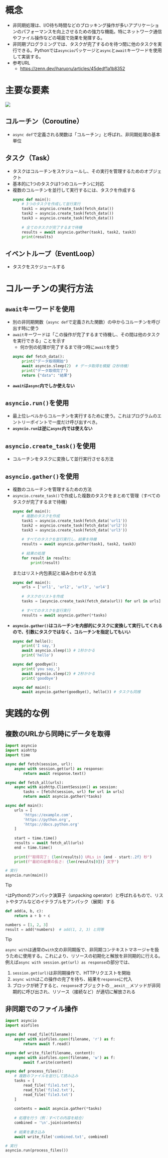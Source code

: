 # 概念
- 非同期処理は、I/O待ち時間などのブロッキング操作が多いアプリケーションのパフォーマンスを向上させるための強力な機能。特にネットワーク通信やファイル操作などの場面で効果を発揮する。
- 非同期プログラミングでは、タスクが完了するのを待つ間に他のタスクを実行できる。Pythonでは`asyncio`パッケージと`async`と`await`キーワードを使用して実装する。
- 参考URL
  - https://zenn.dev/iharuoru/articles/45dedf1a1b8352

# 主要な要素
![](./image/coroutine_task_eventloop_1.jpg)

## コルーチン（Coroutine）
- `async def`で定義される関数は「コルーチン」と呼ばれ、非同期処理の基本単位

## タスク（Task）
- タスクはコルーチンをスケジュールし、その実行を管理するためのオブジェクト
- 基本的に1つのタスクは1つのコルーチンに対応
- 複数のコルーチンを並行して実行するには、タスクを作成する  
  ```python
  async def main():
      # 3つのタスクを作成して並行実行
      task1 = asyncio.create_task(fetch_data())
      task2 = asyncio.create_task(fetch_data())
      task3 = asyncio.create_task(fetch_data())
      
      # 全てのタスクが完了するまで待機
      results = await asyncio.gather(task1, task2, task3)
      print(results)
  ```

## イベントループ（EventLoop）
- タスクをスケジュールする

# コルーチンの実行方法
## `await`キーワードを使用
- 別の非同期関数（`async def`で定義された関数）の中からコルーチンを呼び出す時に使う
- `await`キーワードは「この操作が完了するまで待機し、その間は他のタスクを実行できる」ことを示す
  - 何か別の処理が完了するまで待つ時に`await`を使う  
  ```python
  async def fetch_data():
      print("データ取得開始")
      await asyncio.sleep(2)  # データ取得を模擬（2秒待機）
      print("データ取得完了")
      return {"data": "結果"}
  ```
- **`await`は`async`内でしか使えない**

## `asyncio.run()`を使用
- 最上位レベルからコルーチンを実行するために使う。これはプログラムのエントリーポイントで一度だけ呼び出すべき。
- **`asyncio.run`は逆に`async`内では使えない**

## `asyncio.create_task()`を使用
- コルーチンをタスクに変換して並行実行させる方法

## `asyncio.gather()`を使用
- 複数のコルーチンを管理するための方法
- `asyncio.create_task()`で作成した複数のタスクをまとめて管理（すべてのタスクが完了するまで待機）  
  ```python
  async def main():
      # 複数のタスクを作成
      task1 = asyncio.create_task(fetch_data('url1'))
      task2 = asyncio.create_task(fetch_data('url2')) 
      task3 = asyncio.create_task(fetch_data('url3'))
      
      # すべてのタスクを並行実行し、結果を待機
      results = await asyncio.gather(task1, task2, task3)
      
      # 結果の処理
      for result in results:
          print(result)
  ```
  またはリスト内包表記と組み合わせる方法  
  ```python
  async def main():
      urls = ['url1', 'url2', 'url3', 'url4']
      
      # タスクのリストを作成
      tasks = [asyncio.create_task(fetch_data(url)) for url in urls]
      
      # すべてのタスクを並行実行
      results = await asyncio.gather(*tasks)
  ```
- **`asyncio.gather()`はコルーチンを内部的にタスクに変換して実行してくれるので、引数にタスクではなく、コルーチンを指定してもいい**  
  ```python
  async def hello():
      print('I say,')
      await asyncio.sleep(1) # 1秒かかる
      print('hello')

  async def goodbye():
      print('you say,')
      await asyncio.sleep(2) # 2秒かかる
      print('goodbye')

  async def main():
      await asyncio.gather(goodbye(), hello()) # タスクも同様
  ```

# 実践的な例
## 複数のURLから同時にデータを取得
```python
import asyncio
import aiohttp
import time

async def fetch(session, url):
    async with session.get(url) as response:
        return await response.text()

async def fetch_all(urls):
    async with aiohttp.ClientSession() as session:
        tasks = [fetch(session, url) for url in urls]
        return await asyncio.gather(*tasks)

async def main():
    urls = [
        'https://example.com',
        'https://python.org',
        'https://docs.python.org'
    ]
    
    start = time.time()
    results = await fetch_all(urls)
    end = time.time()
    
    print(f"取得完了: {len(results)} URLs in {end - start:.2f} 秒")
    print(f"最初の結果の長さ: {len(results[0])} 文字")

# 実行
asyncio.run(main())
```
> [!TIP]
> `*`はPythonのアンパック演算子（unpacking operator）と呼ばれるもので、リストやタプルなどのイテラブルをアンパック（展開）する  
>  ```python
>  def add(a, b, c):
>      return a + b + c
>
>  numbers = [1, 2, 3]
>  result = add(*numbers)  # add(1, 2, 3) と同等
>  ```

> [!TIP]
> `async with`は通常の`with`文の非同期版で、非同期コンテキストマネージャを扱うために使用する。これにより、リソースの初期化と解放を非同期的に行える。
> 例えば`async with session.get(url) as response`の部分では、
> 1. `session.get(url)`は非同期操作で、HTTPリクエストを開始
> 2. `async with`はこの操作の完了を待ち、結果を`response`に代入
> 3. ブロックが終了すると、`response`オブジェクトの`__aexit__`メソッドが非同期的に呼び出され、リソース（接続など）が適切に解放される

## 非同期でのファイル操作
```python
import asyncio
import aiofiles

async def read_file(filename):
    async with aiofiles.open(filename, 'r') as f:
        return await f.read()

async def write_file(filename, content):
    async with aiofiles.open(filename, 'w') as f:
        await f.write(content)

async def process_files():
    # 複数のファイルを並行して読み込み
    tasks = [
        read_file('file1.txt'),
        read_file('file2.txt'),
        read_file('file3.txt')
    ]
    
    contents = await asyncio.gather(*tasks)
    
    # 処理を行う（例：すべての内容を結合）
    combined = '\n'.join(contents)
    
    # 結果を書き込み
    await write_file('combined.txt', combined)

# 実行
asyncio.run(process_files())
```